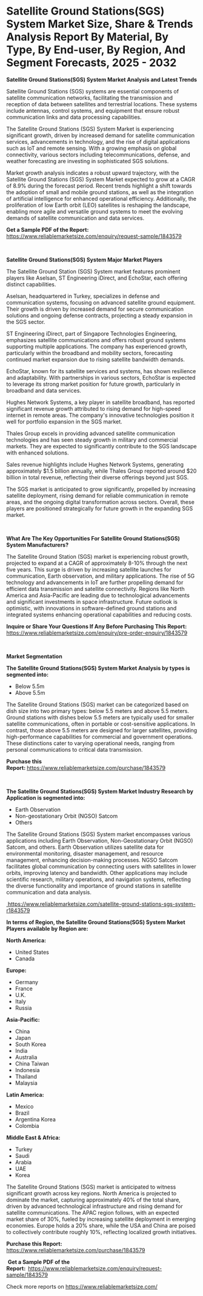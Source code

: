 <p><h1>Satellite Ground Stations(SGS) System Market Size, Share & Trends Analysis Report By Material, By Type, By End-user, By Region, And Segment Forecasts, 2025 - 2032</h1></p><p><strong>Satellite Ground Stations(SGS) System Market Analysis and Latest Trends</strong></p>
<p><p>Satellite Ground Stations (SGS) systems are essential components of satellite communication networks, facilitating the transmission and reception of data between satellites and terrestrial locations. These systems include antennas, control systems, and equipment that ensure robust communication links and data processing capabilities. </p><p>The Satellite Ground Stations (SGS) System Market is experiencing significant growth, driven by increased demand for satellite communication services, advancements in technology, and the rise of digital applications such as IoT and remote sensing. With a growing emphasis on global connectivity, various sectors including telecommunications, defense, and weather forecasting are investing in sophisticated SGS solutions. </p><p>Market growth analysis indicates a robust upward trajectory, with the Satellite Ground Stations (SGS) System Market expected to grow at a CAGR of 8.9% during the forecast period. Recent trends highlight a shift towards the adoption of small and mobile ground stations, as well as the integration of artificial intelligence for enhanced operational efficiency. Additionally, the proliferation of low Earth orbit (LEO) satellites is reshaping the landscape, enabling more agile and versatile ground systems to meet the evolving demands of satellite communication and data services.</p></p>
<p><strong>Get a Sample PDF of the Report:&nbsp;</strong> <a href="https://www.reliablemarketsize.com/enquiry/request-sample/1843579?utm_campaign=3016&utm_medium=2&utm_source=Github&utm_content=ia&utm_term=08042025&utm_id=satellite-ground-stationssgs-system">https://www.reliablemarketsize.com/enquiry/request-sample/1843579</a></p>
<p>&nbsp;</p>
<p><strong>Satellite Ground Stations(SGS) System Major Market Players</strong></p>
<p><p>The Satellite Ground Station (SGS) System market features prominent players like Aselsan, ST Engineering iDirect, and EchoStar, each offering distinct capabilities. </p><p>Aselsan, headquartered in Turkey, specializes in defense and communication systems, focusing on advanced satellite ground equipment. Their growth is driven by increased demand for secure communication solutions and ongoing defense contracts, projecting a steady expansion in the SGS sector.</p><p>ST Engineering iDirect, part of Singapore Technologies Engineering, emphasizes satellite communications and offers robust ground systems supporting multiple applications. The company has experienced growth, particularly within the broadband and mobility sectors, forecasting continued market expansion due to rising satellite bandwidth demands.</p><p>EchoStar, known for its satellite services and systems, has shown resilience and adaptability. With partnerships in various sectors, EchoStar is expected to leverage its strong market position for future growth, particularly in broadband and data services.</p><p>Hughes Network Systems, a key player in satellite broadband, has reported significant revenue growth attributed to rising demand for high-speed internet in remote areas. The company's innovative technologies position it well for portfolio expansion in the SGS market.</p><p>Thales Group excels in providing advanced satellite communication technologies and has seen steady growth in military and commercial markets. They are expected to significantly contribute to the SGS landscape with enhanced solutions.</p><p>Sales revenue highlights include Hughes Network Systems, generating approximately $1.5 billion annually, while Thales Group reported around $20 billion in total revenue, reflecting their diverse offerings beyond just SGS.</p><p>The SGS market is anticipated to grow significantly, propelled by increasing satellite deployment, rising demand for reliable communication in remote areas, and the ongoing digital transformation across sectors. Overall, these players are positioned strategically for future growth in the expanding SGS market.</p></p>
<p>&nbsp;</p>
<p><strong>What Are The Key Opportunities For Satellite Ground Stations(SGS) System Manufacturers?</strong></p>
<p><p>The Satellite Ground Station (SGS) market is experiencing robust growth, projected to expand at a CAGR of approximately 8-10% through the next five years. This surge is driven by increasing satellite launches for communication, Earth observation, and military applications. The rise of 5G technology and advancements in IoT are further propelling demand for efficient data transmission and satellite connectivity. Regions like North America and Asia-Pacific are leading due to technological advancements and significant investments in space infrastructure. Future outlook is optimistic, with innovations in software-defined ground stations and integrated systems enhancing operational capabilities and reducing costs.</p></p>
<p><strong>Inquire or Share Your Questions If Any Before Purchasing This Report:</strong> <a href="https://www.reliablemarketsize.com/enquiry/pre-order-enquiry/1843579?utm_campaign=3016&utm_medium=2&utm_source=Github&utm_content=ia&utm_term=08042025&utm_id=satellite-ground-stationssgs-system">https://www.reliablemarketsize.com/enquiry/pre-order-enquiry/1843579</a></p>
<p>&nbsp;</p>
<p><strong>Market Segmentation</strong></p>
<p><strong>The Satellite Ground Stations(SGS) System Market Analysis by types is segmented into:</strong></p>
<p><ul><li>Below 5.5m</li><li>Above 5.5m</li></ul></p>
<p><p>The Satellite Ground Stations (SGS) market can be categorized based on dish size into two primary types: below 5.5 meters and above 5.5 meters. Ground stations with dishes below 5.5 meters are typically used for smaller satellite communications, often in portable or cost-sensitive applications. In contrast, those above 5.5 meters are designed for larger satellites, providing high-performance capabilities for commercial and government operations. These distinctions cater to varying operational needs, ranging from personal communications to critical data transmission.</p></p>
<p><strong>Purchase this Report:&nbsp;</strong><a href="https://www.reliablemarketsize.com/purchase/1843579?utm_campaign=3016&utm_medium=2&utm_source=Github&utm_content=ia&utm_term=08042025&utm_id=satellite-ground-stationssgs-system">https://www.reliablemarketsize.com/purchase/1843579</a></p>
<p>&nbsp;</p>
<p><strong>The Satellite Ground Stations(SGS) System Market Industry Research by Application is segmented into:</strong></p>
<p><ul><li>Earth Observation</li><li>Non-geostationary Orbit (NGSO) Satcom</li><li>Others</li></ul></p>
<p><p>The Satellite Ground Stations (SGS) System market encompasses various applications including Earth Observation, Non-Geostationary Orbit (NGSO) Satcom, and others. Earth Observation utilizes satellite data for environmental monitoring, disaster management, and resource management, enhancing decision-making processes. NGSO Satcom facilitates global communication by connecting users with satellites in lower orbits, improving latency and bandwidth. Other applications may include scientific research, military operations, and navigation systems, reflecting the diverse functionality and importance of ground stations in satellite communication and data analysis.</p></p>
<p><a href="https://www.reliablemarketsize.com/satellite-ground-stations-sgs-system-r1843579?utm_campaign=3016&utm_medium=2&utm_source=Github&utm_content=ia&utm_term=08042025&utm_id=satellite-ground-stationssgs-system">&nbsp;https://www.reliablemarketsize.com/satellite-ground-stations-sgs-system-r1843579</a></p>
<p><strong>In terms of Region, the Satellite Ground Stations(SGS) System Market Players available by Region are:</strong></p>
<p>
    <p> <strong> North America: </strong>
        <ul>
            <li>United States</li>
            <li>Canada</li>
        </ul>
        </p> 
    <p> <strong> Europe: </strong>
        <ul>
            <li>Germany</li>
            <li>France</li>
            <li>U.K.</li>
            <li>Italy</li>
            <li>Russia</li>
        </ul>
        </p> 
    <p> <strong> Asia-Pacific: </strong>
        <ul>
            <li>China</li>
            <li>Japan</li>
            <li>South Korea</li>
            <li>India</li>
            <li>Australia</li>
            <li>China Taiwan</li>
            <li>Indonesia</li>
            <li>Thailand</li>
            <li>Malaysia</li>
        </ul>
        </p> 
    <p> <strong> Latin America: </strong>
        <ul>
            <li>Mexico</li>
            <li>Brazil</li>
            <li>Argentina Korea</li>
            <li>Colombia</li>
        </ul>
        </p> 
    <p> <strong> Middle East & Africa: </strong>
        <ul>
            <li>Turkey</li>
            <li>Saudi</li>
            <li>Arabia</li>
            <li>UAE</li>
            <li>Korea</li>
        </ul>
    </p>
    </p>
<p><p>The Satellite Ground Stations (SGS) market is anticipated to witness significant growth across key regions. North America is projected to dominate the market, capturing approximately 40% of the total share, driven by advanced technological infrastructure and rising demand for satellite communications. The APAC region follows, with an expected market share of 30%, fueled by increasing satellite deployment in emerging economies. Europe holds a 20% share, while the USA and China are poised to collectively contribute roughly 10%, reflecting localized growth initiatives.</p></p>
<p><strong>Purchase this Report: </strong><a href="https://www.reliablemarketsize.com/purchase/1843579?utm_campaign=3016&utm_medium=2&utm_source=Github&utm_content=ia&utm_term=08042025&utm_id=satellite-ground-stationssgs-system">https://www.reliablemarketsize.com/purchase/1843579</a></p>
<p>&nbsp;<strong>Get a Sample PDF of the Report:&nbsp;&nbsp;</strong><a href="https://www.reliablemarketsize.com/enquiry/request-sample/1843579?utm_campaign=3016&utm_medium=2&utm_source=Github&utm_content=ia&utm_term=08042025&utm_id=satellite-ground-stationssgs-system">https://www.reliablemarketsize.com/enquiry/request-sample/1843579</a></p>
<p><strong></strong></p>
<p>Check more reports on <a href="https://www.reliablemarketsize.com/?utm_campaign=3016&utm_medium=2&utm_source=Github&utm_content=ia&utm_term=08042025&utm_id=satellite-ground-stationssgs-system">https://www.reliablemarketsize.com/</a></p>